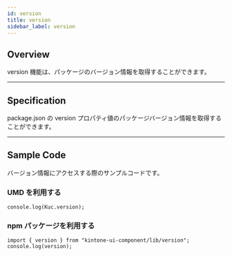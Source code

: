 ```yaml
---
id: version
title: version
sidebar_label: version
---
```


## Overview

version 機能は、パッケージのバージョン情報を取得することができます。

---
## Specification

package.json の version プロパティ値のパッケージバージョン情報を取得することができます。

---
## Sample Code
バージョン情報にアクセスする際のサンプルコードです。

### UMD を利用する

```javescript
console.log(Kuc.version);
```

### npm パッケージを利用する

```javescript
import { version } from "kintone-ui-component/lib/version";
console.log(version);
```
